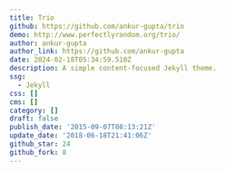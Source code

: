 ```yaml
---
title: Trio
github: https://github.com/ankur-gupta/trio
demo: http://www.perfectlyrandom.org/trio/
author: ankur-gupta
author_link: https://github.com/ankur-gupta
date: 2024-02-18T05:34:59.510Z
description: A simple content-focused Jekyll theme.
ssg:
  - Jekyll
css: []
cms: []
category: []
draft: false
publish_date: '2015-09-07T08:13:21Z'
update_date: '2018-06-18T21:41:06Z'
github_star: 24
github_fork: 8
---
```

